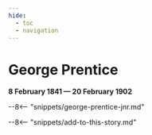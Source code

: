 ```yaml
---
hide:
  - toc
  - navigation 
---
```


# George Prentice

**8 February 1841 — 20 February 1902**

--8<-- "snippets/george-prentice-jnr.md"

<!--
### Headstone

![George Prentice headstome](../assets/george-prentice-jnr-headstone.jpg){ width="32%" }

### Inscription

> RIP <br>

-->


--8<-- "snippets/add-to-this-story.md"